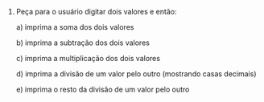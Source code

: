 1) Peça para o usuário digitar dois valores e então:

   a) imprima a soma dos dois valores

   b) imprima a subtração dos dois valores

   c) imprima a multiplicação dos dois valores

   d) imprima a divisão de um valor pelo outro (mostrando casas decimais)

   e) imprima o resto da divisão de um valor pelo outro